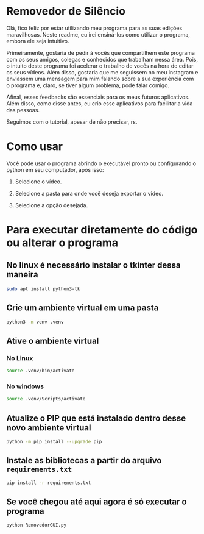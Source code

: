 # Removedor de Silêncio

Olá, fico feliz por estar utilizando meu programa para as suas edições
maravilhosas.
Neste readme, eu irei ensiná-los como utilizar o programa, embora ele seja
intuitivo.

Primeiramente, gostaria de pedir à vocês que compartilhem este programa com os
seus amigos, colegas e conhecidos que trabalham nessa área. Pois, o intuito
deste programa foi acelerar o trabalho de vocês na hora de editar os seus
vídeos. Além disso, gostaria que me seguissem no meu instagram e enviassem uma
mensagem para mim falando sobre a sua experiência com o programa e, claro, se
tiver algum problema, pode falar comigo.

Afinal, esses feedbacks são essenciais para os meus futuros aplicativos. Além
disso, como disse antes, eu crio esse aplicativos para facilitar a vida das
pessoas.

Seguimos com o tutorial, apesar de não precisar, rs.

# Como usar
Você pode usar o programa abrindo o executável pronto ou configurando o python
em seu computador, após isso:

1. Selecione o vídeo.

2. Selecione a pasta para onde você deseja exportar o vídeo.

3. Selecione a opção desejada.


# Para executar diretamente do código ou alterar o programa

## No linux é necessário instalar o tkinter dessa maneira
```bash
sudo apt install python3-tk
```

## Crie um ambiente virtual em uma pasta
```bash
python3 -m venv .venv
```

## Ative o ambiente virtual
### No Linux
```bash
source .venv/bin/activate
```
### No windows
```bash
source .venv/Scripts/activate
```
## Atualize o PIP que está instalado dentro desse novo ambiente virtual
```bash
python -m pip install --upgrade pip
```

## Instale as bibliotecas a partir do arquivo `requirements.txt`
```bash
pip install -r requirements.txt
```

## Se você chegou até aqui agora é só executar o programa
```bash
python RemovedorGUI.py
```
